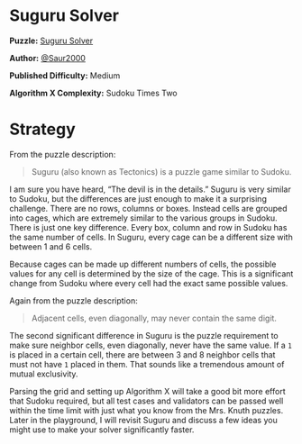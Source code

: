 # Suguru Solver

__Puzzle:__ [Suguru Solver](https://www.codingame.com/training/medium/suguru-solver)

__Author:__ [@Saur2000](https://www.codingame.com/profile/62bc28921f6a079fc385c6d3ac38a6659876124)

__Published Difficulty:__ Medium

__Algorithm X Complexity:__ Sudoku Times Two

# Strategy

From the puzzle description:

> Suguru (also known as Tectonics) is a puzzle game similar to Sudoku.

I am sure you have heard, “The devil is in the details.” Suguru is very similar to Sudoku, but the differences are just enough to make it a surprising challenge. There are no rows, columns or boxes. Instead cells are grouped into cages, which are extremely similar to the various groups in Sudoku. There is just one key difference. Every box, column and row in Sudoku has the same number of cells. In Suguru, every cage can be a different size with between 1 and 6 cells.

Because cages can be made up different numbers of cells, the possible values for any cell is determined by the size of the cage. This is a significant change from Sudoku where every cell had the exact same possible values.

Again from the puzzle description:

> Adjacent cells, even diagonally, may never contain the same digit.

The second significant difference in Suguru is the puzzle requirement to make sure neighbor cells, even diagonally, never have the same value. If a `1` is placed in a certain cell, there are between 3 and 8 neighbor cells that must not have `1` placed in them. That sounds like a tremendous amount of mutual exclusivity.

Parsing the grid and setting up Algorithm X will take a good bit more effort that Sudoku required, but all test cases and validators can be passed well within the time limit with just what you know from the Mrs. Knuth puzzles. Later in the playground, I will revisit Suguru and discuss a few ideas you might use to make your solver significantly faster.
